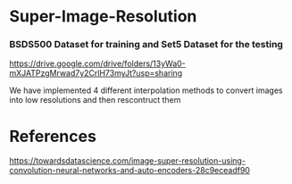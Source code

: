 # Super-Image-Resolution

### BSDS500 Dataset for training and Set5 Dataset for the testing 
https://drive.google.com/drive/folders/13yWa0-mXJATPzgMrwad7y2CrlH73myJt?usp=sharing

We have implemented 4 different interpolation methods to convert images into low resolutions and then rescontruct them



# References
https://towardsdatascience.com/image-super-resolution-using-convolution-neural-networks-and-auto-encoders-28c9eceadf90
